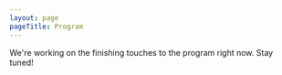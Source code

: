 ```yaml
---
layout: page
pageTitle: Program
---
```


We're working on the finishing touches to the program right now. Stay tuned!

 
<!-- TODO: Chol to add table for program -->


<!--
## Schedule

Coming soon

## Program
-->